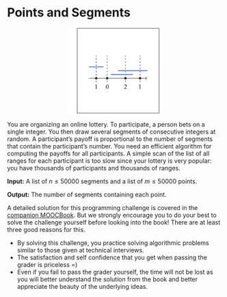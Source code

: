 # Points and Segments

<center><img src="logo.png" height="200px"></center>

You are organizing an online lottery. To participate, a person bets on a single integer. You then draw several segments of consecutive integers at random. A participant’s payoff is proportional to the number of segments that contain the participant’s number. You need an efficient algorithm for computing the payoffs for all participants. A simple scan of the list of all ranges for each participant is too slow since your lottery is very popular: you have thousands of participants and thousands of ranges.


**Input:** A list of $n \le 50000$ segments and 
a list of $m \le 50000$ points.

**Output:** The number of segments 
containing each point.


<div class='hint'>
A detailed solution for this programming challenge is covered in the <a href="http://bit.ly/2MvJBF9">companion MOOCBook</a>. But we strongly encourage you to do your best to solve the challenge yourself before looking into the book! There are at least three good reasons for this.
<ul>
<li>By solving this challenge, you practice solving algorithmic problems similar to those given at technical interviews.</li>
<li>The satisfaction and self confidence that you get when passing the grader is priceless =)</li>
<li>Even if you fail to pass the grader yourself, the time will not be lost as you will better understand the solution from the book and better appreciate the beauty of the underlying ideas.</li>
</ul>
</div>
